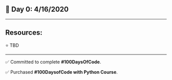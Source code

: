 ## :calendar: Day 0: 4/16/2020

---

## Resources:

:star: TBD

---

:white_check_mark: Committed to complete **#100DaysOfCode**.

:white_check_mark: Purchased **#100DaysofCode with Python Course**.
